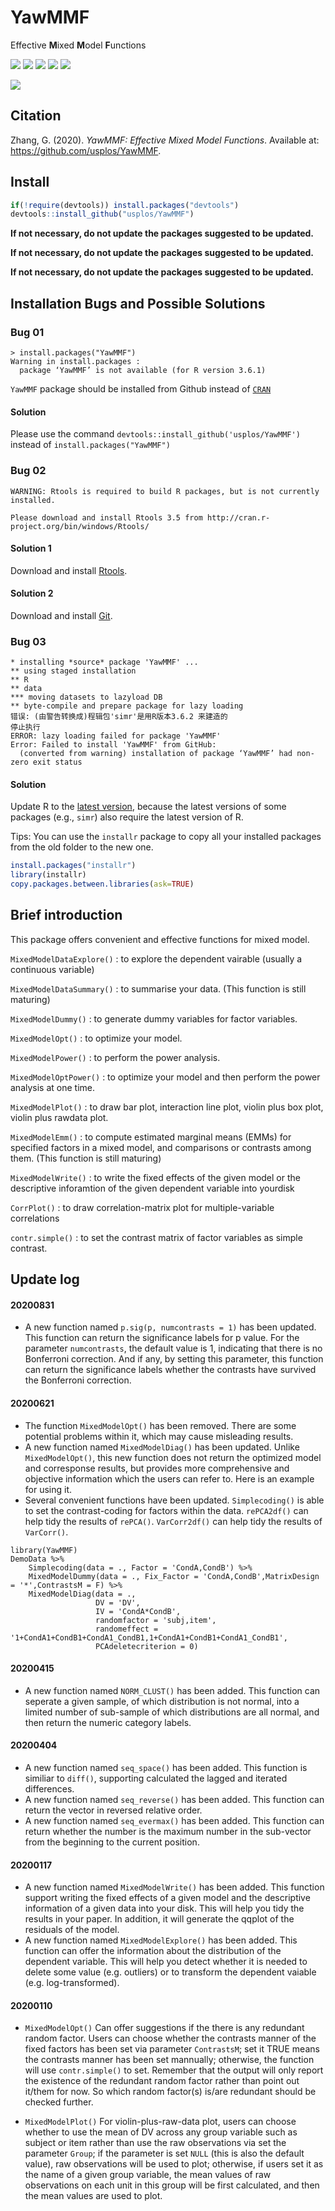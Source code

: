 # YawMMF
Effective **M**ixed **M**odel **F**unctions 


![](https://img.shields.io/badge/R-package-success)
![](https://img.shields.io/badge/Version-0.1.0-success)
![](https://img.shields.io/github/license/usplos/YawMMF?label=License&color=success)
[![](https://img.shields.io/badge/lifecycle-maturing-blue.svg)](https://www.tidyverse.org/lifecycle/#maturing)
[![](https://img.shields.io/github/stars/usplos/YawMMF?style=social)](https://github.com/usplos/YawMMF/stargazers)


[![](https://img.shields.io/badge/Follow%20me%20on-Zhihu-blue)](https://www.zhihu.com/people/Psych.ZhangGuangyao/ "Personal profile on Zhihu.com")

## Citation
Zhang, G. (2020). *YawMMF: Effective Mixed Model Functions*. Available at: https://github.com/usplos/YawMMF.

## Install
```r
if(!require(devtools)) install.packages("devtools")
devtools::install_github("usplos/YawMMF")
```

**If not necessary, do not update the packages suggested to be updated.**

**If not necessary, do not update the packages suggested to be updated.**

**If not necessary, do not update the packages suggested to be updated.**

## Installation Bugs and Possible Solutions

### Bug 01
```
> install.packages("YawMMF")
Warning in install.packages :
  package ‘YawMMF’ is not available (for R version 3.6.1)
```

`YawMMF` package should be installed from Github instead of [`CRAN`](https://cran.r-project.org/web/packages/index.html)

#### Solution

Please use the command `devtools::install_github('usplos/YawMMF')` instead of  `install.packages("YawMMF")`

### Bug 02

```
WARNING: Rtools is required to build R packages, but is not currently installed.

Please download and install Rtools 3.5 from http://cran.r-project.org/bin/windows/Rtools/
```

#### Solution 1

Download and install [Rtools](http://cran.r-project.org/bin/windows/Rtools/).

#### Solution 2

Download and install [Git](https://git-scm.com/downloads).

### Bug 03

```
* installing *source* package 'YawMMF' ...
** using staged installation
** R
** data
*** moving datasets to lazyload DB
** byte-compile and prepare package for lazy loading
错误: (由警告转换成)程辑包'simr'是用R版本3.6.2 来建造的
停止执行
ERROR: lazy loading failed for package 'YawMMF'
Error: Failed to install 'YawMMF' from GitHub:
  (converted from warning) installation of package ‘YawMMF’ had non-zero exit status
```

#### Solution

Update R to the [latest version](https://cran.r-project.org/), because the latest versions of some packages (e.g., `simr`) also require the latest version of R.

Tips: You can use the `installr` package to copy all your installed packages from the old folder to the new one.
```r
install.packages("installr")
library(installr)
copy.packages.between.libraries(ask=TRUE)
```

## Brief introduction 
This package offers convenient and effective functions for mixed model.

`MixedModelDataExplore()` : to explore the dependent vairable (usually a continuous variable)

`MixedModelDataSummary()` : to summarise your data. (This function is still maturing)

`MixedModelDummy()` : to generate dummy variables for factor variables.

`MixedModelOpt()` : to optimize your model.

`MixedModelPower()` : to perform the power analysis.

`MixedModelOptPower()` : to optimize your model and then perform the power analysis at one time.

`MixedModelPlot()` : to draw bar plot, interaction line plot, violin plus box plot, violin plus rawdata plot.

`MixedModelEmm()` : to compute estimated marginal means (EMMs) for specified factors in a mixed model, 
and comparisons or contrasts among them. (This function is still maturing)

`MixedModelWrite()` : to write the fixed effects of the given model or the descriptive inforamtion of the given dependent variable into yourdisk

`CorrPlot()` : to draw correlation-matrix plot for multiple-variable correlations 

`contr.simple()` : to set the contrast matrix of factor variables as simple contrast.

## Update log
#### 20200831
* A new function named `p.sig(p, numcontrasts = 1)` has been updated. This function can return the significance labels for p value. For the parameter `numcontrasts`, the default value is 1, indicating that there is no Bonferroni correction. And if any, by setting this parameter, this function can return the significance labels whether the contrasts have survived the Bonferroni correction.

#### 20200621
* The function `MixedModelOpt()` has been removed. There are some potential problems within it, which may cause misleading results.
* A new function named `MixedModelDiag()` has been updated. Unlike `MixedModelOpt()`, this new function does not return the optimized model and corresponse results, but provides more comprehensive and objective information which the users can refer to. Here is an example for using it.
* Several convenient functions have been updated. `Simplecoding()` is able to set the contrast-coding for factors within the data. `rePCA2df()` can help tidy the results of `rePCA()`. `VarCorr2df()` can help tidy the results of `VarCorr()`.

```
library(YawMMF)
DemoData %>% 
    Simplecoding(data = ., Factor = 'CondA,CondB') %>%
    MixedModelDummy(data = ., Fix_Factor = 'CondA,CondB',MatrixDesign = '*',ContrastsM = F) %>% 
    MixedModelDiag(data = ., 
                   DV = 'DV', 
                   IV = 'CondA*CondB',
                   randomfactor = 'subj,item',
                   randomeffect = '1+CondA1+CondB1+CondA1_CondB1,1+CondA1+CondB1+CondA1_CondB1',
                   PCAdeletecriterion = 0)
```


#### 20200415
* A new function named `NORM_CLUST()` has been added. This function can seperate a given sample, of which distribution is not normal, into a limited number of sub-sample of which distributions are all normal, and then return the numeric category labels.


#### 20200404
* A new function named `seq_space()` has been added. This function is similiar to `diff()`, supporting calculated the lagged and iterated differences.
* A new function named `seq_reverse()` has been added. This function can return the vector in reversed relative order.
* A new function named `seq_evermax()` has been added. This function can return whether the number is the maximum number in the sub-vector from the beginning to the current position.

#### 20200117
* A new function named `MixedModelWrite()` has been added. This function support writing the fixed effects of a given model and the descriptive information of a given data into your disk. This will help you tidy the results in your paper. In addition, it will generate the qqplot of the residuals of the model.
* A new function named `MixedModelExplore()` has been added. This function can offer the information about the distribution of the dependent variable. This will help you detect whether it is needed to delete some value (e.g. outliers) or to transform the dependent vaiable (e.g. log-transformed).

#### 20200110
* `MixedModelOpt()` Can offer suggestions if the there is any redundant random factor. Users can choose whether the contrasts manner of the fixed factors has been set via parameter `ContrastsM`; set it TRUE means the contrasts manner has been set mannually; otherwise, the function will use `contr.simple()` to set. Remember that the output will only report the existence of the redundant random factor rather than point out it/them for now. So which random factor(s) is/are redundant should be checked further.

* `MixedModelPlot()` For violin-plus-raw-data plot, users can choose whether to use the mean of DV across any group variable such as subject or item rather than use the raw observations via set the parameter `Group`; if the parameter is set `NULL` (this is also the default value), raw observations will be used to plot; otherwise, if users set it as the name of a given group variable, the mean values of raw observations on each unit in this group will be first calculated, and then the mean values are used to plot.
